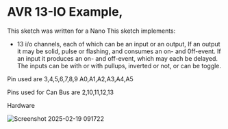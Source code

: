 # AVR 13-IO Example, 

This sketch was written for a Nano 
This sketch implements:
* 13 i/o channels, each of which can be an input or an output,
   If an output it may be solid, pulse or flashing, and consumes an on- and 0ff-event. 
   If an input it produces an on- and off-event, which may each be delayed.  The 
     inputs can be with or with pullups, inverted or not, or can be toggle. 


Pin used are 3,4,5,6,7,8,9  A0,A1,A2,A3,A4,A5

Pins used for Can Bus are 2,10,11,12,13

Hardware 

![Screenshot 2025-02-19 091722](https://github.com/user-attachments/assets/6f7f2939-0986-405b-99ea-164f8b45626e)



